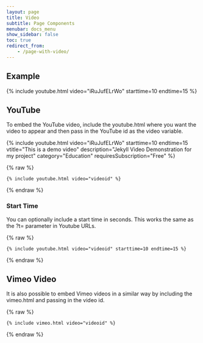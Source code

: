 ```yaml
---
layout: page
title: Video
subtitle: Page Components
menubar: docs_menu
show_sidebar: false
toc: true
redirect_from: 
    - /page-with-video/
---
```


## Example

{% include youtube.html video="iRuJufELrWo" starttime=10 endtime=15 %}

## YouTube

To embed the YouTube video, include the youtube.html where you want the video to appear and then pass in the YouTube id as the video variable. 

{% include youtube.html video="iRuJufELrWo" starttime=10 endtime=15 vtitle="This is a demo video" description="Jekyll Video Demonstration for my project" category="Education" requiresSubscription="Free" %}



{% raw %}
```liquid
{% include youtube.html video="videoid" %}
```
{% endraw %}

### Start Time

You can optionally include a start time in seconds. This works the same as the ?t= parameter in Youtube URLs.

{% raw %}
```liquid
{% include youtube.html video="videoid" starttime=10 endtime=15 %}
```
{% endraw %}


## Vimeo Video

It is also possible to embed Vimeo videos in a similar way by including the vimeo.html and passing in the video id.

{% raw %}
```liquid
{% include vimeo.html video="videoid" %}
```
{% endraw %}
